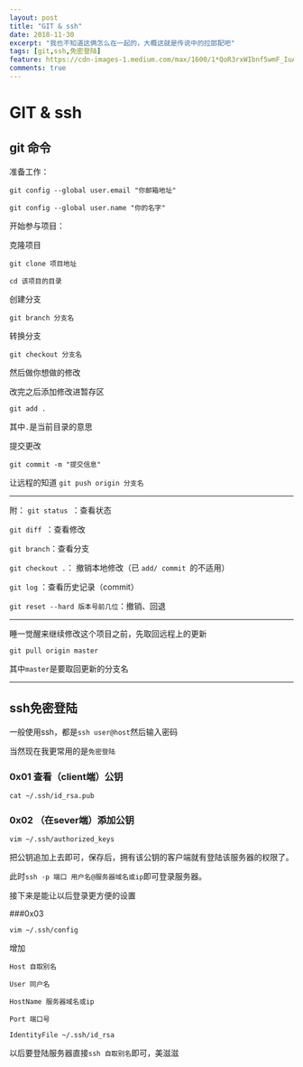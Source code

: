 ```yaml
---
layout: post
title: "GIT & ssh"
date: 2018-11-30
excerpt: "我也不知道这俩怎么在一起的，大概这就是传说中的拉郎配吧"
tags: [git,ssh,免密登陆]
feature: https://cdn-images-1.medium.com/max/1600/1*QoR3rxWIbnf5wmF_IuAHqQ.png
comments: true
---
```


# GIT & ssh


## git 命令

准备工作：

``git config --global user.email "你邮箱地址"``

``git config --global user.name "你的名字"``

开始参与项目：


克隆项目

``git clone 项目地址``

``cd 该项目的目录``

创建分支

``git branch 分支名``

转换分支

``git checkout 分支名``

然后做你想做的修改

改完之后添加修改进暂存区

``git add .``

其中`.`是当前目录的意思

提交更改

``git commit -m "提交信息"``

让远程的知道
``git push origin 分支名``

---

附：
``git status ``：查看状态

``git diff ``：查看修改

``git branch``：查看分支

``git checkout .``： 撤销本地修改（已 ``add/ commit ``的不适用）

``git log`` ：查看历史记录（commit）

``git reset --hard 版本号前几位``：撤销、回退

---

睡一觉醒来继续修改这个项目之前，先取回远程上的更新

``git pull origin master``

其中``master``是要取回更新的分支名

---


## ssh免密登陆

一般使用ssh，都是``ssh user@host``然后输入密码

当然现在我更常用的是``免密登陆``

### 0x01 查看（client端）公钥

``cat ~/.ssh/id_rsa.pub``

### 0x02  （在sever端）添加公钥

``vim ~/.ssh/authorized_keys``

把公钥追加上去即可，保存后，拥有该公钥的客户端就有登陆该服务器的权限了。

此时``ssh -p 端口 用户名@服务器域名或ip``即可登录服务器。

接下来是能让以后登录更方便的设置

###0x03

``vim ~/.ssh/config``

增加

```
Host 自取别名

User 同户名

HostName 服务器域名或ip

Port 端口号

IdentityFile ~/.ssh/id_rsa
```

以后要登陆服务器直接``ssh 自取别名``即可，美滋滋
